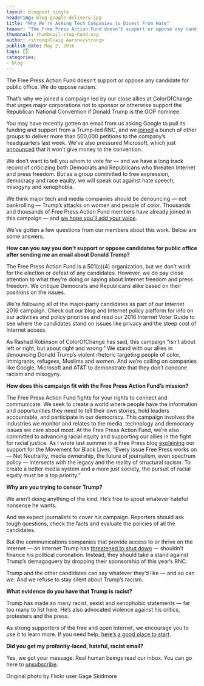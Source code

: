 ```yaml
---
layout: blogpost_single
headerimg: blog-google-delivery.jpg
title: "Why We're Asking Tech Companies to Divest From Hate"
teaser: "The Free Press Action Fund doesn’t support or oppose any candidate for public office. We do oppose racism."
thumbnail: thumbnail-stop-hand.svg
author: <strong>Craig Aaron</strong>
publish_date: May 2, 2016
tags: []
categories:
- blog
---
```

The Free Press Action Fund doesn’t support or oppose any candidate for public office. We do oppose racism.

That’s why we joined a campaign led by our close allies at ColorOfChange that urges major corporations not to sponsor or otherwise support the Republican National Convention if Donald Trump is the GOP nominee.

You may have recently gotten an email from us asking Google to pull its funding and support from a Trump-led RNC, and we <a href='https://twitter.com/wearevsgoliath/status/725749214181912576' target='_blank'>joined</a> a bunch of other groups to deliver more than 500,000 petitions to the company’s headquarters last week. We’ve also pressured Microsoft, which just <a href='http://www.nytimes.com/politics/first-draft/2016/04/29/microsoft-will-not-donate-money-to-republicans-convention/' target='_blank'>announced</a> that it won’t give money to the convention.

We don’t want to tell you whom to vote for — and we have a long track record of criticizing both Democrats and Republicans who threaten Internet and press freedom. But as a group committed to free expression, democracy and race equity, we will speak out against hate speech, misogyny and xenophobia.

We think major tech and media companies should be denouncing — not bankrolling — Trump’s attacks on women and people of color. Thousands and thousands of Free Press Action Fund members have already joined in this campaign — and <a href='http://act.freepress.net/sign/internet_2016_rnc?source=FPblog' target='_blank'>we hope you’ll add your voice</a>.

We’ve gotten a few questions from our members about this work. Below are some answers.

<strong>How can you say you don’t support or oppose candidates for public office after sending me an email about Donald Trump?</strong>

The Free Press Action Fund is a 501(c)(4) organization, but we don’t work for the election or defeat of any candidates. However, we do pay close attention to what they’re doing or saying about Internet freedom and press freedom. We critique Democrats and Republicans alike based on their positions on the issues.

We’re following all of the major-party candidates as part of our Internet 2016 campaign. Check out our blog and Internet policy platform for info on our activities and policy priorities and read our 2016 Internet Voter Guide to see where the candidates stand on issues like privacy and the steep cost of Internet access.

As Rashad Robinson of ColorOfChange has said, this campaign “isn’t about left or right, but about right and wrong.” We stand with our allies in denouncing Donald Trump’s violent rhetoric targeting people of color, immigrants, refugees, Muslims and women. And we’re calling on companies like Google, Microsoft and AT&T to demonstrate that they don’t condone racism and misogyny.

<strong>How does this campaign fit with the Free Press Action Fund’s mission?</strong>

The Free Press Action Fund fights for your rights to connect and communicate. We seek to create a world where people have the information and opportunities they need to tell their own stories, hold leaders accountable, and participate in our democracy. This campaign involves the industries we monitor and relates to the media, technology and democracy issues we care about most.
At the Free Press Action Fund, we’re also committed to advancing racial equity and supporting our allies in the fight for racial justice. As I wrote last summer in a Free Press blog <a href='http://www.freepress.net/blog/2015/08/14/we-stand-blacklivesmatter' target='_blank'>explaining</a> our support for the Movement for Black Lives, “Every issue Free Press works on — Net Neutrality, media ownership, the future of journalism, even spectrum policy — intersects with the legacy and the reality of structural racism. To create a better media system and a more just society, the pursuit of racial equity must be a top priority.”

<strong>Why are you trying to censor Trump?</strong>

We aren’t doing anything of the kind. He’s free to spout whatever hateful nonsense he wants.

And we expect journalists to cover his campaign. Reporters should ask tough questions, check the facts and evaluate the policies of all the candidates.

But the communications companies that provide access to or thrive on the Internet — an Internet Trump has <a href='http://www.thedailybeast.com/articles/2015/12/08/dear-donald-trump-only-despots-close-up-the-internet.html' target='_blank'>threatened to shut down</a> — shouldn’t finance his political coronation. Instead, they should take a stand against Trump’s demagoguery by dropping their sponsorship of this year’s RNC.

Trump and the other candidates can say whatever they’d like — and so can we. And we refuse to stay silent about Trump’s racism.

<strong>What evidence do you have that Trump is racist?</strong>

Trump has made so many racist, sexist and xenophobic statements — far too many to list here. He’s also advocated violence against his critics, protesters and the press.

As strong supporters of the free and open Internet, we encourage you to use it to learn more. If you need help, <a href='http://lmgtfy.com/?q=racist+statements+by+donald+trump' target='_blank'>here’s a good place to start</a>.

<strong>Did you get my profanity-laced, hateful, racist email?</strong>

Yes, we got your message. Real human beings read our inbox. You can go here to <a href='http://act.freepress.net/unsubscribe/unsubscribe_freepress/' target='_blank'>unsubscribe</a>.

Original photo by Flickr user Gage Skidmore
